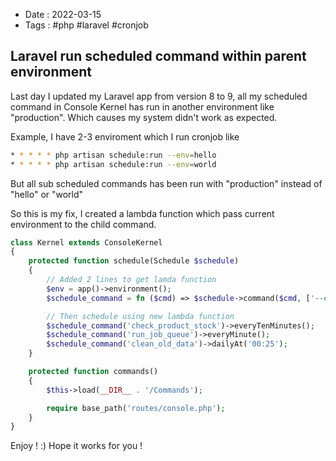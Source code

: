 - Date : 2022-03-15
- Tags : #php #laravel #cronjob

## Laravel run scheduled command within parent environment

Last day I updated my Laravel app from version 8 to 9, all my scheduled command in Console Kernel has run in another environment like "production". Which causes my system didn't work as expected.

Example, I have 2-3 enviroment which I run cronjob like

```bash
* * * * * php artisan schedule:run --env=hello
* * * * * php artisan schedule:run --env=world
```

But all sub scheduled commands has been run with "production" instead of "hello" or "world"

So this is my fix, I created a lambda function which pass current environment to the child command.

```php
class Kernel extends ConsoleKernel
{
    protected function schedule(Schedule $schedule)
    {
        // Added 2 lines to get lamda function
        $env = app()->environment();
        $schedule_command = fn ($cmd) => $schedule->command($cmd, ['--env' => $env]);

        // Then schedule using new lambda function
        $schedule_command('check_product_stock')->everyTenMinutes();
        $schedule_command('run_job_queue')->everyMinute();
        $schedule_command('clean_old_data')->dailyAt('00:25');
    }

    protected function commands()
    {
        $this->load(__DIR__ . '/Commands');

        require base_path('routes/console.php');
    }
}
```

Enjoy ! :) Hope it works for you !

